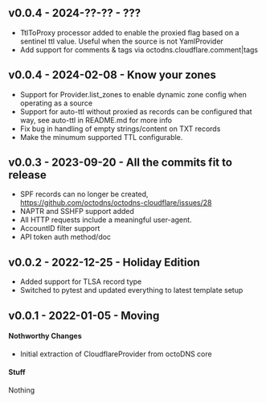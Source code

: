 ## v0.0.4 - 2024-??-?? - ???

* TtlToProxy processor added to enable the proxied flag based on a sentinel
  ttl value. Useful when the source is not YamlProvider
* Add support for comments & tags via octodns.cloudflare.comment|tags

## v0.0.4 - 2024-02-08 - Know your zones

* Support for Provider.list_zones to enable dynamic zone config when operating
  as a source
* Support for auto-ttl without proxied as records can be configured that way,
  see auto-ttl in README.md for more info
* Fix bug in handling of empty strings/content on TXT records
* Make the minumum supported TTL configurable.

## v0.0.3 - 2023-09-20 - All the commits fit to release

* SPF records can no longer be created,
  https://github.com/octodns/octodns-cloudflare/issues/28
* NAPTR and SSHFP support added
* All HTTP requests include a meaningful user-agent.
* AccountID filter support
* API token auth method/doc

## v0.0.2 - 2022-12-25 - Holiday Edition

* Added support for TLSA record type
* Switched to pytest and updated everything to latest template setup

## v0.0.1 - 2022-01-05 - Moving

#### Nothworthy Changes

* Initial extraction of CloudflareProvider from octoDNS core

#### Stuff

Nothing
